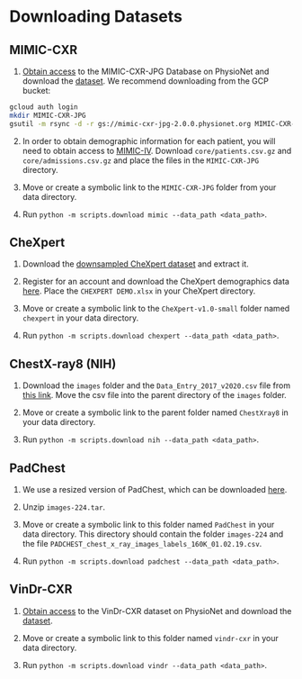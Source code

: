 # Downloading Datasets

## MIMIC-CXR
1. [Obtain access](https://mimic-cxr.mit.edu/about/access/) to the MIMIC-CXR-JPG Database on PhysioNet and download the [dataset](https://physionet.org/content/mimic-cxr-jpg/2.0.0/). We recommend downloading from the GCP bucket:

```bash
gcloud auth login
mkdir MIMIC-CXR-JPG
gsutil -m rsync -d -r gs://mimic-cxr-jpg-2.0.0.physionet.org MIMIC-CXR-JPG
```

2. In order to obtain demographic information for each patient, you will need to obtain access to [MIMIC-IV](https://physionet.org/content/mimiciv/). Download `core/patients.csv.gz` and `core/admissions.csv.gz` and place the files in the `MIMIC-CXR-JPG` directory.

3. Move or create a symbolic link to the `MIMIC-CXR-JPG` folder from your data directory.

4. Run `python -m scripts.download mimic --data_path <data_path>`.

## CheXpert

1. Download the [downsampled CheXpert dataset](http://download.cs.stanford.edu/deep/CheXpert-v1.0-small.zip) and extract it.

2. Register for an account and download the CheXpert demographics data [here](https://stanfordaimi.azurewebsites.net/datasets/192ada7c-4d43-466e-b8bb-b81992bb80cf). Place the `CHEXPERT DEMO.xlsx` in your CheXpert directory. 

3. Move or create a symbolic link to the `CheXpert-v1.0-small` folder named `chexpert` in your data directory.

4. Run `python -m scripts.download chexpert --data_path <data_path>`.


## ChestX-ray8 (NIH)

1. Download the `images` folder and the `Data_Entry_2017_v2020.csv` file from [this link](https://nihcc.app.box.com/v/ChestXray-NIHCC). Move the csv file into the parent directory of the `images` folder.

2. Move or create a symbolic link to the parent folder named `ChestXray8` in your data directory.

3. Run `python -m scripts.download nih --data_path <data_path>`.

## PadChest

1. We use a resized version of PadChest, which can be downloaded [here](https://academictorrents.com/details/96ebb4f92b85929eadfb16761f310a6d04105797).

2. Unzip `images-224.tar`.

3. Move or create a symbolic link to this folder named `PadChest` in your data directory. This directory should contain the folder `images-224` and the file `PADCHEST_chest_x_ray_images_labels_160K_01.02.19.csv`.

4. Run `python -m scripts.download padchest --data_path <data_path>`.

## VinDr-CXR

1. [Obtain access](https://mimic-cxr.mit.edu/about/access/) to the VinDr-CXR dataset on PhysioNet and download the [dataset](https://physionet.org/content/vindr-cxr/1.0.0/). 

2. Move or create a symbolic link to this folder named `vindr-cxr` in your data directory.

3. Run `python -m scripts.download vindr --data_path <data_path>`.
